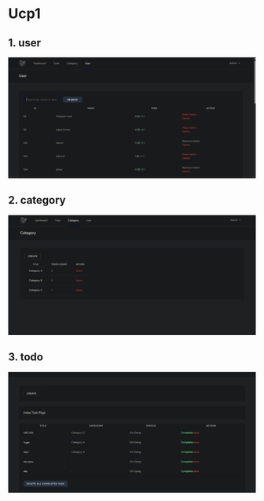 # Ucp1

## 1. user
![alt text](screenshot/ucp1/user.png)

## 2. category
![alt text](screenshot/ucp1/category.png)

## 3. todo
![alt text](screenshot/ucp1/todo.png)